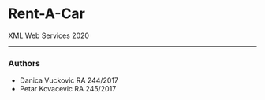 # Rent-A-Car

XML Web Services 2020

---
### Authors
- Danica Vuckovic RA 244/2017
- Petar Kovacevic RA 245/2017 
